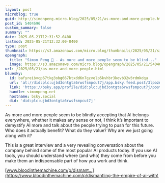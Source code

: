 ```yaml
---
layout: post
microblog: true
guid: http://simonpeng.micro.blog/2025/05/21/as-more-and-more-people.html
post_id: 5404696
custom_summary: false
summary: ""
date: 2025-05-21T12:31:52-0400
lastmod: 2025-05-21T12:32:00-0400
type: post
thumbnail: https://s3.amazonaws.com/micro.blog/thumbnails/2025/05/21/simonpeng.net/83e0485e77639126b88f2378176fffbd.png
opengraph:
  title: "Simon Peng 🐒 - As more and more people seem to be blind..."
  image: https://s3.amazonaws.com/micro.blog/opengraph/2025/05/21/5404696.png
url: /2025/05/21/as-more-and-more-people.html
bluesky:
  id: bafyreibvcp67tkg3obg667ktxdd6n7gzvelp5kvhbr3kovb32w3rdmkdqu
  url: 'at://did:plc:ujbd3ontgta6rwsfsmpcut7j/app.bsky.feed.post/3lpoznubfuh27'
  link: 'https://bsky.app/profile/did:plc:ujbd3ontgta6rwsfsmpcut7j/post/3lpoznubfuh27'
  handle: simonpeng.net
  hostname: bsky.social
  did: 'did:plc:ujbd3ontgta6rwsfsmpcut7j'
---
```

As more and more people seem to be blindly accepting that AI belongs everywhere, whether it makes any sense or not, I think it’s important to demystify AI more and talk about the people trying to push for this future. Who does it actually benefit? What do they value? Why are we just going along with it?

This is a great interview and a very revealing conversation about the company behind some of the most popular AI products today. If you use AI tools, you should understand where (and who) they come from before you make them an indispensable part of how you work and think. 

[www.bloodinthemachine.com/p/dismant...](https://www.bloodinthemachine.com/p/dismantling-the-empire-of-ai-with)
